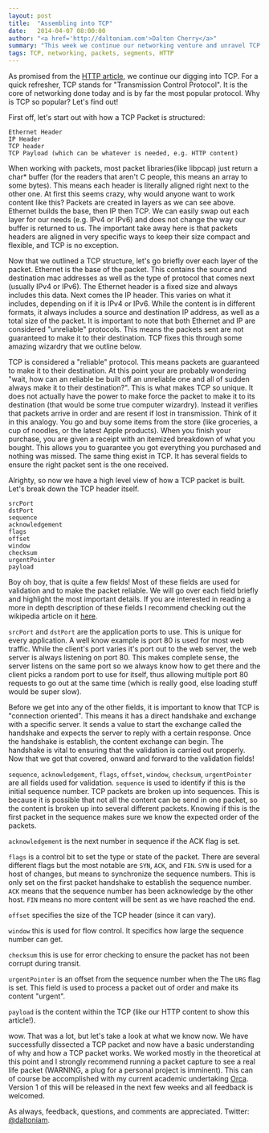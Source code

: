 ```yaml
---
layout: post
title:  "Assembling into TCP"
date:   2014-04-07 08:00:00
author: "<a href='http://daltoniam.com'>Dalton Cherry</a>"
summary: "This week we continue our networking venture and unravel TCP."
tags: TCP, networking, packets, segments, HTTP
---
```


As promised from the [HTTP article](HTTP-REST-networking.html), we continue our digging into TCP. For a quick refresher, TCP stands for "Transmission Control Protocol". It is the core of networking done today and is by far the most popular protocol. Why is TCP so popular? Let's find out!

First off, let's start out with how a TCP Packet is structured:

```
Ethernet Header
IP Header
TCP header
TCP Payload (which can be whatever is needed, e.g. HTTP content)
```

When working with packets, most packet libraries(like libpcap) just return a char* buffer (for the readers that aren't C people, this means an array to some bytes). This means each header is literally aligned right next to the other one. At first this seems crazy, why would anyone want to work content like this? Packets are created in layers as we can see above. Ethernet builds the base, then IP then TCP. We can easily swap out each layer for our needs (e.g. IPv4 or IPv6) and does not change the way our buffer is returned to us. The important take away here is that packets headers are aligned in very specific ways to keep their size compact and flexible, and TCP is no exception. 

Now that we outlined a TCP structure, let's go briefly over each layer of the packet. Ethernet is the base of the packet. This contains the source and destination mac addresses as well as the type of protocol that comes next (usually IPv4 or IPv6). The Ethernet header is a fixed size and always includes this data. Next comes the IP header. This varies on what it includes, depending on if it is IPv4 or IPv6. While the content is in different formats, it always includes a source and destination IP address, as well as a total size of the packet. It is important to note that both Ethernet and IP are considered "unreliable" protocols. This means the packets sent are not guaranteed to make it to their destination. TCP fixes this through some amazing wizardry that we outline below.

TCP is considered a "reliable" protocol. This means packets are guaranteed to make it to their destination. At this point your are probably wondering "wait, how can an reliable be built off an unreliable one and all of sudden always make it to their destination?". This is what makes TCP so unique. It does not actually have the power to make force the packet to make it to its destination (that would be some true computer wizardry). Instead it verifies that packets arrive in order and are resent if lost in transmission. Think of it in this analogy. You go and buy some items from the store (like groceries, a cup of noodles, or the latest Apple products). When you finish your purchase, you are given a receipt with an itemized breakdown of what you bought. This allows you to guarantee you got everything you purchased and nothing was missed. The same thing exist in TCP. It has several fields to ensure the right packet sent is the one received.

Alrighty, so now we have a high level view of how a TCP packet is built. Let's break down the TCP header itself. 


```
srcPort
dstPort
sequence
acknowledgement
flags
offset
window
checksum
urgentPointer
payload
```

Boy oh boy, that is quite a few fields! Most of these fields are used for validation and to make the packet reliable. We will go over each field briefly and highlight the most important details. If you are interested in reading a more in depth description of these fields I recommend checking out the wikipedia article on it [here](http://en.wikipedia.org/wiki/Transmission_Control_Protocol). 

`srcPort` and `dstPort` are the application ports to use. This is unique for every application. A well know example is port 80 is used for most web traffic. While the client's port varies it's port out to the web server, the web server is always listening on port 80. This makes complete sense, the server listens on the same port so we always know how to get there and the client picks a random port to use for itself, thus allowing multiple port 80 requests to go out at the same time (which is really good, else loading stuff would be super slow).

Before we get into any of the other fields, it is important to know that TCP is "connection oriented". This means it has a direct handshake and exchange with a specific server. It sends a value to start the exchange called the handshake and expects the server to reply with a certain response. Once the handshake is establish, the content exchange can begin. The handshake is vital to ensuring that the validation is carried out properly. Now that we got that covered, onward and forward to the validation fields!



`sequence`, `acknowledgement`, `flags`, `offset`, `window`, `checksum`, `urgentPointer` are all fields used for validation. `sequence` is used to identify if this is the initial sequence number. TCP packets are broken up into sequences. This is because it is possible that not all the content can be send in one packet, so the content is broken up into several different packets. Knowing if this is the first packet in the sequence makes sure we know the expected order of the packets. 

`acknowledgement` is the next number in sequence if the ACK flag is set. 

`flags` is a control bit to set the type or state of the packet. There are several different flags but the most notable are `SYN`, `ACK`, and `FIN`. `SYN` is used for a host of changes, but means to synchronize the sequence numbers. This is only set on the first packet handshake to establish the sequence number. `ACK` means that the sequence number has been acknowledge by the other host. `FIN` means no more content will be sent as we have reached the end.

`offset` specifies the size of the TCP header (since it can vary).

`window` this is used for flow control. It specifics how large the sequence number can get.

`checksum` this is use for error checking to ensure the packet has not been corrupt during transit.

`urgentPointer` is an offset from the sequence number when the The `URG` flag is set. This field is used to process a packet out of order and make its content "urgent".

`payload` is the content within the TCP (like our HTTP content to show this article!).

wow. That was a lot, but let's take a look at what we know now. We have successfully dissected a TCP packet and now have a basic understanding of why and how a TCP packet works. We worked mostly in the theoretical at this point and I strongly recommend running a packet capture to see a real life packet (WARNING, a plug for a personal project is imminent). This can of course be accomplished with my current academic undertaking [Orca](https://github.com/Vluxe/Orca). Version 1 of this will be released in the next few weeks and all feedback is welcomed. 

As always, feedback, questions, and comments are appreciated. Twitter: [@daltoniam](https://twitter.com/daltoniam). 



